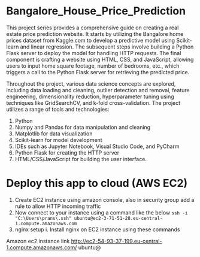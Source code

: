  # Bangalore_House_Price_Prediction

This project series provides a comprehensive guide on creating a real estate price prediction website. It starts by utilizing the Bangalore home prices dataset from Kaggle.com to develop a predictive model using Scikit-learn and linear regression. The subsequent steps involve building a Python Flask server to deploy the model for handling HTTP requests. The final component is crafting a website using HTML, CSS, and JavaScript, allowing users to input home square footage, number of bedrooms, etc., which triggers a call to the Python Flask server for retrieving the predicted price.

Throughout the project, various data science concepts are explored, including data loading and cleaning, outlier detection and removal, feature engineering, dimensionality reduction, hyperparameter tuning using techniques like GridSearchCV, and k-fold cross-validation. The project utilizes a range of tools and technologies:

1. Python
2. Numpy and Pandas for data manipulation and cleaning
3. Matplotlib for data visualization
4. Scikit-learn for model development
4. IDEs such as Jupyter Notebook, Visual Studio Code, and PyCharm
5. Python Flask for creating the HTTP server
6. HTML/CSS/JavaScript for building the user interface.

# Deploy this app to cloud (AWS EC2)
1. Create EC2 instance using amazon console, also in security group add a rule to allow HTTP incoming traffic
2. Now connect to your instance using a command like the below
   ```ssh -i "C:\Users\prans\.ssh" ubuntu@ec2-3-71-51-28.eu-central-1.compute.amazonaws.com```
4. nginx setup
   i. Install nginx on EC2 instance using these commands
   

Amazon ec2 instance link 
http://ec2-54-93-37-199.eu-central-1.compute.amazonaws.com/ ubuntu@
